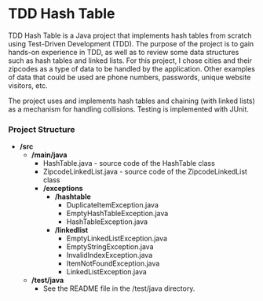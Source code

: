 # TDD Hash Table

TDD Hash Table is a Java project that implements hash tables from scratch using Test-Driven Development (TDD). The purpose of the project is to gain hands-on experience in TDD, as well as to review some data structures such as hash tables and linked lists.
For this project, I chose cities and their zipcodes as a type of data to be handled by the application. Other examples of data that could be used are phone numbers, passwords, unique website visitors, etc.

The project uses and implements hash tables and chaining (with linked lists) as a mechanism for handling collisions. Testing is implemented with JUnit.

### Project Structure

- **/src**
	- **/main/java**
		- HashTable.java - source code of the HashTable class
		- ZipcodeLinkedList.java - source code of the ZipcodeLinkedList class
		- **/exceptions**
			- **/hashtable**
				- DuplicateItemException.java
				- EmptyHashTableException.java
				- HashTableException.java
			- **/linkedlist**
				- EmptyLinkedListException.java
				- EmptyStringException.java
				- InvalidIndexException.java
				- ItemNotFoundException.java
				- LinkedListException.java
	- **/test/java**
		- See the README file in the /test/java directory.
